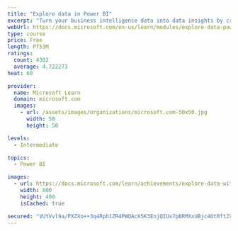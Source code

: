 ```yaml
---
title: "Explore data in Power BI"
excerpt: "Turn your business intelligence data into data insights by creating and configuring Power BI dashboards."
webUrl: https://docs.microsoft.com/en-us/learn/modules/explore-data-power-bi/
type: course
price: Free
length: PT53M
ratings:
  count: 4382
  average: 4.722273
heat: 60

provider:
  name: Microsoft Learn
  domain: microsoft.com
  images:
    - url: /assets/images/organizations/microsoft.com-50x50.jpg
      width: 50
      height: 50

levels:
  - Intermediate

topics:
  - Power BI

images:
  - url: https://docs.microsoft.com/learn/achievements/explore-data-with-power-bi-desktop-social.png
    width: 800
    height: 400
    isCached: true

secured: "VUYVvl9a/PXZXo++3q4Rph1ZR4PWQAcX5K3EnjQIUx7pBRMXxUBjc4OtRft2XxswWy5MAQacVgW7I3wpLMSo40Xc/if9Oj/9kivGKSZ2TJYYooxyRVGn2pQ3WyA+KvuK6CWAUo/CWT1sIO0Y/TrH+54RhhR+9ApTj2JfHJuhG5aJnXz/F8Yj8M1LGSxhUYpzZolINvWXOyNQrCi4msHOmxi3yWrXUdpgiIRW7d3KyjfeyO+3CL7UR1LLbn6i7Z+rdNcL8Adzdnca2jeevE142BKEGvQSd30BNeg8OKgIzpbRWxsEQo2SqDqE+tafk96oESQtVbSJt1GIbo1clw0sOZdLIlsvgkkq8+oJRFWoIyyJ8LyB54EyhLpO5wIDm/1i13pHkbnC3H97KkdoTRTPQuaIXC5Pn8LdbAD9gQZ3tUY=;sSDiO7iK4zBJTi939fEOBA=="
---
```


